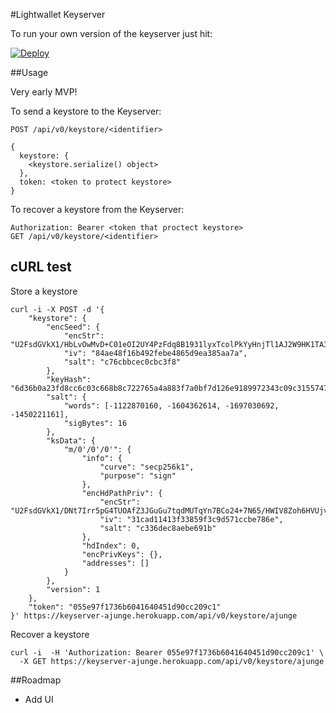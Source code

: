#Lightwallet Keyserver

To run your own version of the keyserver just hit:

[![Deploy](https://www.herokucdn.com/deploy/button.svg)](https://heroku.com/deploy)

##Usage

Very early MVP!

To send a keystore to the Keyserver:

```
POST /api/v0/keystore/<identifier>

{
  keystore: {
    <keystore.serialize() object>
  },
  token: <token to protect keystore>
}

```

To recover a keystore from the Keyserver:

```
Authorization: Bearer <token that proctect keystore>
GET /api/v0/keystore/<identifier>

```

## cURL test

Store a keystore

```
curl -i -X POST -d '{
	"keystore": {
		"encSeed": {
			"encStr": "U2FsdGVkX1/HbLvOwMvD+C01eOI2UY4PzFdq8B1931lyxTcolPkYyHnjTl1AJ2W9HK1TA3bnER1D9skJ5SiZcZbMmMydPmuAWVwKYrgwQmnuQWvUDbgjjcY2jI8RqLFK",
			"iv": "84ae48f16b492febe4865d9ea385aa7a",
			"salt": "c76cbbcec0cbc3f8"
		},
		"keyHash": "6d36b0a23fd8cc6c03c668b8c722765a4a883f7a0bf7d126e9189972343c09c31557472a9f30eb32939b542a9a31feb69a0c454f2470cc492e529a12551b5316",
		"salt": {
			"words": [-1122870160, -1604362614, -1697030692, -1450221161],
			"sigBytes": 16
		},
		"ksData": {
			"m/0'/0'/0'": {
				"info": {
					"curve": "secp256k1",
					"purpose": "sign"
				},
				"encHdPathPriv": {
					"encStr": "U2FsdGVkX1/DNt7Irr5pG4TUOAfZ3JGuGu7tqdMUTqYn7BCo24+7N65/HWIV8Zoh6HVUjvu42d2oDO8W4RTpsF2/JWZWlsSnwQvDlaZh/frX0khvj3mmf5903Q5eHHiVnO2z4kFhYic+CfEYS3GMcvXMeoKe9ezDD4W/grTig04=",
					"iv": "31cad11413f33859f3c9d571ccbe786e",
					"salt": "c336dec8aebe691b"
				},
				"hdIndex": 0,
				"encPrivKeys": {},
				"addresses": []
			}
		},
		"version": 1
	},
	"token": "055e97f1736b6041640451d90cc209c1"
}' https://keyserver-ajunge.herokuapp.com/api/v0/keystore/ajunge

```

Recover a keystore
```
curl -i  -H 'Authorization: Bearer 055e97f1736b6041640451d90cc209c1' \
  -X GET https://keyserver-ajunge.herokuapp.com/api/v0/keystore/ajunge
```



##Roadmap
- Add UI
